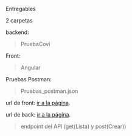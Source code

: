 
Entregables

2 carpetas 

backend:
>PruebaCovi


Front: 
>Angular

Pruebas Postman: 
>Pruebas_postman.json


url de front:  [ir a la página](https://angular-tecnica.herokuapp.com/).


url de back:  [ir a la página](https://blooming-dawn-30875.herokuapp.com/api/user).
> endpoint del API  (get(Lista) y post(Crear)) 

